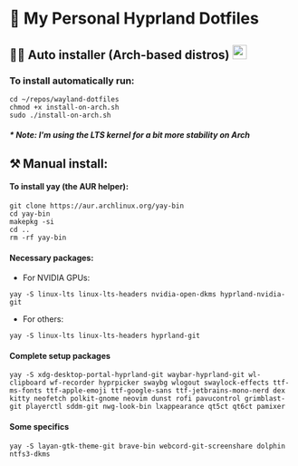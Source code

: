 # 🚀 My Personal Hyprland Dotfiles 

## 👨‍💻 Auto installer (Arch-based distros) <img src="https://user-images.githubusercontent.com/45101400/233601358-786e991a-698f-4753-a7c6-4280dd9c4fd3.png" width="25"/> 
### To install automatically run:

```
cd ~/repos/wayland-dotfiles
chmod +x install-on-arch.sh
sudo ./install-on-arch.sh
```
##### * Note: I'm using the LTS kernel for a bit more stability on Arch
## ⚒️ Manual install:
#### To install yay (the AUR helper):

```
git clone https://aur.archlinux.org/yay-bin
cd yay-bin
makepkg -si
cd ..
rm -rf yay-bin
```

#### Necessary packages:

* For NVIDIA GPUs: 
```
yay -S linux-lts linux-lts-headers nvidia-open-dkms hyprland-nvidia-git 
```

* For others:
```
yay -S linux-lts linux-lts-headers hyprland-git
```

#### Complete setup packages

```
yay -S xdg-desktop-portal-hyprland-git waybar-hyprland-git wl-clipboard wf-recorder hyprpicker swaybg wlogout swaylock-effects ttf-ms-fonts ttf-apple-emoji ttf-google-sans ttf-jetbrains-mono-nerd dex kitty neofetch polkit-gnome neovim dunst rofi pavucontrol grimblast-git playerctl sddm-git nwg-look-bin lxappearance qt5ct qt6ct pamixer
```

#### Some specifics
```
yay -S layan-gtk-theme-git brave-bin webcord-git-screenshare dolphin ntfs3-dkms
```
